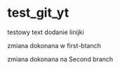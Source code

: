 # test_git_yt

testowy text
dodanie linijki

zmiana dokonana w first-btanch

zmiana dokonana na Second branch

